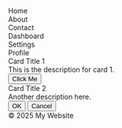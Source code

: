 
  <div class="container">
    <div class="header">
      <div class="nav">
        <div class="nav-item">Home</div>
        <div class="nav-item">About</div>
        <div class="nav-item">Contact</div>
      </div>
    </div>
    <div class="content">
      <div class="sidebar">
        <div class="menu">
          <div class="menu-item">Dashboard</div>
          <div class="menu-item">Settings</div>
          <div class="menu-item">Profile</div>
        </div>
      </div>
      <div class="main">
        <div class="card">
          <div class="title">Card Title 1</div>
          <div class="description">This is the description for card 1.</div>
          <button class="button">Click Me</button>
        </div>
        <div class="card">
          <div class="title">Card Title 2</div>
          <div class="description">Another description here.</div>
          <div class="actions">
            <button class="button">OK</button>
            <button class="button">Cancel</button>
          </div>
        </div>
      </div>
    </div>
    <div class="footer">
      <div class="footer-content">© 2025 My Website</div>
    </div>
  </div>
